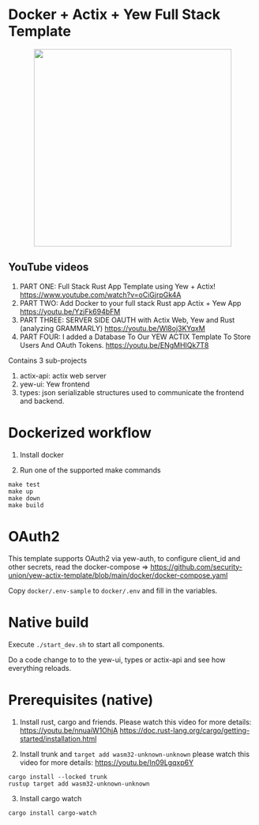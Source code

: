 # Docker + Actix + Yew Full Stack Template
<p align="center">
  <img src="https://user-images.githubusercontent.com/1176339/179438927-e09e2f37-9144-41ba-a080-e2c3c250b113.png" width="400"/>
</p>

## YouTube videos
1. PART ONE: Full Stack Rust App Template using Yew + Actix! https://www.youtube.com/watch?v=oCiGjrpGk4A
2. PART TWO: Add Docker to your full stack Rust app Actix + Yew App https://youtu.be/YzjFk694bFM
3. PART THREE: SERVER SIDE OAUTH with Actix Web, Yew and Rust (analyzing GRAMMARLY) https://youtu.be/Wl8oj3KYqxM
4. PART FOUR: I added a Database To Our YEW ACTIX Template To Store Users And OAuth Tokens.
 https://youtu.be/ENgMHIQk7T8

Contains 3 sub-projects

1. actix-api: actix web server
2. yew-ui: Yew frontend
3. types: json serializable structures used to communicate the frontend and backend.

# Dockerized workflow

1. Install docker

2. Run one of the supported make commands

```
make test
make up
make down
make build
```

# OAuth2

This template supports OAuth2 via yew-auth, to configure client_id and other secrets, read the docker-compose => 
https://github.com/security-union/yew-actix-template/blob/main/docker/docker-compose.yaml

Copy `docker/.env-sample` to `docker/.env` and fill in the variables.

# Native build

Execute `./start_dev.sh` to start all components.

Do a code change to to the yew-ui, types or actix-api and see how everything reloads.

# Prerequisites (native)

1. Install rust, cargo and friends. Please watch this video for more details: https://youtu.be/nnuaiW1OhjA
https://doc.rust-lang.org/cargo/getting-started/installation.html

2. Install trunk and `target add wasm32-unknown-unknown` please watch this video for more details: https://youtu.be/In09Lgqxp6Y
```
cargo install --locked trunk
rustup target add wasm32-unknown-unknown
```

3. Install cargo watch 
```
cargo install cargo-watch
```
